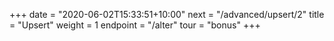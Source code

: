 +++
date = "2020-06-02T15:33:51+10:00"
next = "/advanced/upsert/2"
title = "Upsert"
weight = 1
endpoint = "/alter"
tour = "bonus"
+++

